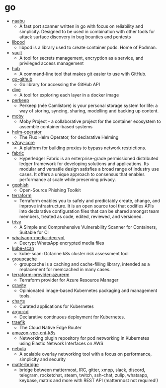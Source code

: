 # go
- [naabu](https://github.com/projectdiscovery/naabu)
  - A fast port scanner written in go with focus on reliability and simplicity. Designed to be used in combination with other tools for attack surface discovery in bug bounties and pentests
- [libpod](https://github.com/containers/libpod)
  - libpod is a library used to create container pods. Home of Podman.
- [vault](https://github.com/hashicorp/vault)
  - A tool for secrets management, encryption as a service, and privileged access management
- [hub](https://github.com/github/hub)
  - A command-line tool that makes git easier to use with GitHub.
- [go-github](https://github.com/google/go-github)
  - Go library for accessing the GitHub API
- [dive](https://github.com/wagoodman/dive)
  - A tool for exploring each layer in a docker image
- [perkeep](https://github.com/perkeep/perkeep)
  - Perkeep (née Camlistore) is your personal storage system for life: a way of storing, syncing, sharing, modelling and backing up content.
- [moby](https://github.com/moby/moby)
  - Moby Project - a collaborative project for the container ecosystem to assemble container-based systems
- [helm-operator](https://github.com/fluxcd/helm-operator)
  - The Flux Helm Operator, for declarative Helming
- [v2ray-core](https://github.com/v2ray/v2ray-core)
  - A platform for building proxies to bypass network restrictions.
- [fabric](https://github.com/hyperledger/fabric)
  - Hyperledger Fabric is an enterprise-grade permissioned distributed ledger framework for developing solutions and applications. Its modular and versatile design satisfies a broad range of industry use cases. It offers a unique approach to consensus that enables performance at scale while preserving privacy.
- [gophish](https://github.com/gophish/gophish)
  - Open-Source Phishing Toolkit
- [terraform](https://github.com/hashicorp/terraform)
  - Terraform enables you to safely and predictably create, change, and improve infrastructure. It is an open source tool that codifies APIs into declarative configuration files that can be shared amongst team members, treated as code, edited, reviewed, and versioned.
- [trivy](https://github.com/aquasecurity/trivy)
  - A Simple and Comprehensive Vulnerability Scanner for Containers, Suitable for CI
- [whatsapp-media-decrypt](https://github.com/ddz/whatsapp-media-decrypt)
  - Decrypt WhatsApp encrypted media files
- [kube-scan](https://github.com/octarinesec/kube-scan)
  - kube-scan: Octarine k8s cluster risk assessment tool
- [groupcache](https://github.com/golang/groupcache)
  - groupcache is a caching and cache-filling library, intended as a replacement for memcached in many cases.
- [terraform-provider-azurerm](https://github.com/terraform-providers/terraform-provider-azurerm)
  - Terraform provider for Azure Resource Manager
- [gravity](https://github.com/gravitational/gravity)
  - Opinionated image-based Kubernetes packaging and management tools.
- [charts](https://github.com/helm/charts)
  - Curated applications for Kubernetes
- [argo-cd](https://github.com/argoproj/argo-cd)
  - Declarative continuous deployment for Kubernetes.
- [traefik](https://github.com/containous/traefik)
  - The Cloud Native Edge Router
- [amazon-vpc-cni-k8s](https://github.com/aws/amazon-vpc-cni-k8s)
  - Networking plugin repository for pod networking in Kubernetes using Elastic Network Interfaces on AWS
- [nebula](https://github.com/slackhq/nebula)
  - A scalable overlay networking tool with a focus on performance, simplicity and security
- [matterbridge](https://github.com/42wim/matterbridge)
  - bridge between mattermost, IRC, gitter, xmpp, slack, discord, telegram, rocketchat, steam, twitch, ssh-chat, zulip, whatsapp, keybase, matrix and more with REST API (mattermost not required!)
